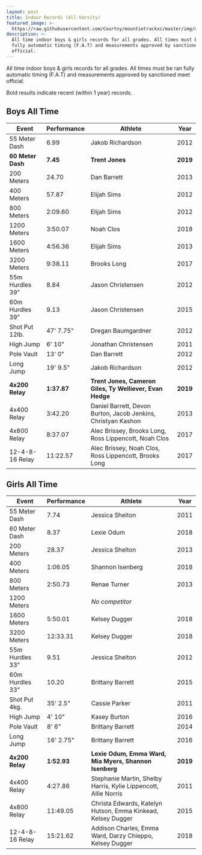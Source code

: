 ```yaml
---
layout: post
title: Indoor Records (All-Varsity)
featured_image: >-
  https://raw.githubusercontent.com/Courtny/mountietrackxc/master/img/uploads/mounties-default.jpg
description: >-
  All time indoor boys & girls records for all grades. All times must be ran
  fully automatic timing (F.A.T) and measurements approved by sanctioned meet
  official.
---
```

All time indoor boys & girls records for all grades. All times must be ran fully automatic timing (F.A.T) and measurements approved by sanctioned meet official.

Bold results indicate recent (within 1 year) records.

## Boys All Time

| Event             | Performance | Athlete                                                       | Year     |
| ----------------- | ----------- | ------------------------------------------------------------- | -------- |
| 55 Meter Dash     | 6.99        | Jakob Richardson                                              | 2012     |
| **60 Meter Dash** | **7.45**    | **Trent Jones**                                               | **2019** |
| 200 Meters        | 24.70       | Dan Barrett                                                   | 2013     |
| 400 Meters        | 57.87       | Elijah Sims                                                   | 2012     |
| 800 Meters        | 2:09.60     | Elijah Sims                                                   | 2012     |
| 1200 Meters       | 3:50.07     | Noah Clos                                                     | 2018     |
| 1600 Meters       | 4:56.36     | Elijah Sims                                                   | 2013     |
| 3200 Meters       | 9:38.11     | Brooks Long                                                   | 2017     |
| 55m Hurdles 39"   | 8.84        | Jason Christensen                                             | 2012     |
| 60m Hurdles 39"   | 9.13        | Jason Christensen                                             | 2015     |
| Shot Put 12lb.    | 47' 7.75"   | Dregan Baumgardner                                            | 2012     |
| High Jump         | 6' 10"      | Jonathan Christensen                                          | 2011     |
| Pole Vault        | 13' 0"      | Dan Barrett                                                   | 2012     |
| Long Jump         | 19' 9.5"    | Jakob Richardson                                              | 2012     |
| **4x200 Relay**   | **1:37.87** | **Trent Jones, Cameron Giles, Ty Welliever, Evan Hedge**      | **2019** |
| 4x400 Relay       | 3:42.20     | Daniel Barrett, Devon Burton, Jacob Jenkins, Christyan Kashon | 2013     |
| 4x800 Relay       | 8:37.07     | Alec Brissey, Brooks Long, Ross Lippencott, Noah Clos         | 2017     |
| 12-4-8-16 Relay   | 11:22.57    | Alec Brissey, Noah Clos, Ross Lippencott, Brooks Long         | 2017     |

## Girls All Time

| Event           | Performance | Athlete                                                         | Year     |
| --------------- | ----------- | --------------------------------------------------------------- | -------- |
| 55 Meter Dash   | 7.74        | Jessica Shelton                                                 | 2011     |
| 60 Meter Dash   | 8.37        | Lexie Odum                                                      | 2018     |
| 200 Meters      | 28.37       | Jessica Shelton                                                 | 2013     |
| 400 Meters      | 1:06.05     | Shannon Isenberg                                                | 2018     |
| 800 Meters      | 2:50.73     | Renae Turner                                                    | 2013     |
| 1200 Meters     |             | _No competitor_                                                 |          |
| 1600 Meters     | 5:50.01     | Kelsey Dugger                                                   | 2018     |
| 3200 Meters     | 12:33.31    | Kelsey Dugger                                                   | 2018     |
| 55m Hurdles 33" | 9.51        | Jessica Shelton                                                 | 2012     |
| 60m Hurdles 33" | 10.20       | Brittany Barrett                                                | 2015     |
| Shot Put 4kg.   | 35' 2.5"    | Cassie Parker                                                   | 2011     |
| High Jump       | 4' 10"      | Kasey Burton                                                    | 2016     |
| Pole Vault      | 8' 6"       | Brittany Barrett                                                | 2014     |
| Long Jump       | 16' 2.75"   | Brittany Barrett                                                | 2016     |
| **4x200 Relay** | **1:52.93** | **Lexie Odum, Emma Ward, Mia Myers, Shannon Isenberg**          | **2019** |
| 4x400 Relay     | 4:27.86     | Stephanie Martin, Shelby Harris, Kylie Lippencott, Allie Norris | 2011     |
| 4x800 Relay     | 11:49.05    | Christa Edwards, Katelyn Hutson, Emma Kinkead, Kelsey Dugger    | 2015     |
| 12-4-8-16 Relay | 15:21.62    | Addison Charles, Emma Ward, Darzy Chieppo, Kelsey Dugger        | 2018     |
